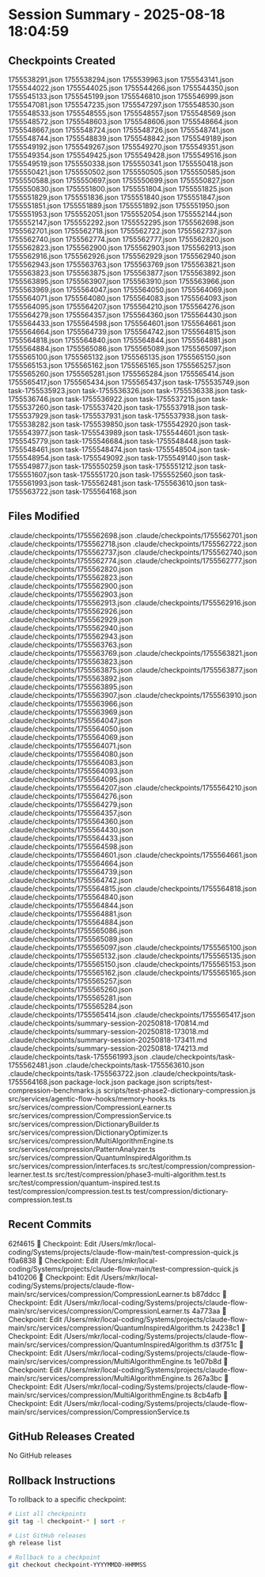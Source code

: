 # Session Summary - 2025-08-18 18:04:59

## Checkpoints Created
1755538291.json
1755538294.json
1755539963.json
1755543141.json
1755544022.json
1755544025.json
1755544266.json
1755544350.json
1755545133.json
1755545199.json
1755546810.json
1755546999.json
1755547081.json
1755547235.json
1755547297.json
1755548530.json
1755548533.json
1755548555.json
1755548557.json
1755548569.json
1755548572.json
1755548603.json
1755548606.json
1755548664.json
1755548667.json
1755548724.json
1755548726.json
1755548741.json
1755548744.json
1755548839.json
1755548842.json
1755549189.json
1755549192.json
1755549267.json
1755549270.json
1755549351.json
1755549354.json
1755549425.json
1755549428.json
1755549516.json
1755549519.json
1755550338.json
1755550341.json
1755550418.json
1755550421.json
1755550502.json
1755550505.json
1755550585.json
1755550588.json
1755550697.json
1755550699.json
1755550827.json
1755550830.json
1755551800.json
1755551804.json
1755551825.json
1755551829.json
1755551836.json
1755551840.json
1755551847.json
1755551851.json
1755551889.json
1755551892.json
1755551950.json
1755551953.json
1755552051.json
1755552054.json
1755552144.json
1755552147.json
1755552292.json
1755552295.json
1755562698.json
1755562701.json
1755562718.json
1755562722.json
1755562737.json
1755562740.json
1755562774.json
1755562777.json
1755562820.json
1755562823.json
1755562900.json
1755562903.json
1755562913.json
1755562916.json
1755562926.json
1755562929.json
1755562940.json
1755562943.json
1755563763.json
1755563769.json
1755563821.json
1755563823.json
1755563875.json
1755563877.json
1755563892.json
1755563895.json
1755563907.json
1755563910.json
1755563966.json
1755563969.json
1755564047.json
1755564050.json
1755564069.json
1755564071.json
1755564080.json
1755564083.json
1755564093.json
1755564095.json
1755564207.json
1755564210.json
1755564276.json
1755564279.json
1755564357.json
1755564360.json
1755564430.json
1755564433.json
1755564598.json
1755564601.json
1755564661.json
1755564664.json
1755564739.json
1755564742.json
1755564815.json
1755564818.json
1755564840.json
1755564844.json
1755564881.json
1755564884.json
1755565086.json
1755565089.json
1755565097.json
1755565100.json
1755565132.json
1755565135.json
1755565150.json
1755565153.json
1755565162.json
1755565165.json
1755565257.json
1755565260.json
1755565281.json
1755565284.json
1755565414.json
1755565417.json
1755565434.json
1755565437.json
task-1755535749.json
task-1755535923.json
task-1755536326.json
task-1755536338.json
task-1755536746.json
task-1755536922.json
task-1755537215.json
task-1755537260.json
task-1755537420.json
task-1755537918.json
task-1755537929.json
task-1755537931.json
task-1755537938.json
task-1755538282.json
task-1755539850.json
task-1755542920.json
task-1755543977.json
task-1755543989.json
task-1755544601.json
task-1755545779.json
task-1755546684.json
task-1755548448.json
task-1755548461.json
task-1755548474.json
task-1755548504.json
task-1755548954.json
task-1755549092.json
task-1755549140.json
task-1755549877.json
task-1755550259.json
task-1755551212.json
task-1755551607.json
task-1755551720.json
task-1755552560.json
task-1755561993.json
task-1755562481.json
task-1755563610.json
task-1755563722.json
task-1755564168.json

## Files Modified
.claude/checkpoints/1755562698.json
.claude/checkpoints/1755562701.json
.claude/checkpoints/1755562718.json
.claude/checkpoints/1755562722.json
.claude/checkpoints/1755562737.json
.claude/checkpoints/1755562740.json
.claude/checkpoints/1755562774.json
.claude/checkpoints/1755562777.json
.claude/checkpoints/1755562820.json
.claude/checkpoints/1755562823.json
.claude/checkpoints/1755562900.json
.claude/checkpoints/1755562903.json
.claude/checkpoints/1755562913.json
.claude/checkpoints/1755562916.json
.claude/checkpoints/1755562926.json
.claude/checkpoints/1755562929.json
.claude/checkpoints/1755562940.json
.claude/checkpoints/1755562943.json
.claude/checkpoints/1755563763.json
.claude/checkpoints/1755563769.json
.claude/checkpoints/1755563821.json
.claude/checkpoints/1755563823.json
.claude/checkpoints/1755563875.json
.claude/checkpoints/1755563877.json
.claude/checkpoints/1755563892.json
.claude/checkpoints/1755563895.json
.claude/checkpoints/1755563907.json
.claude/checkpoints/1755563910.json
.claude/checkpoints/1755563966.json
.claude/checkpoints/1755563969.json
.claude/checkpoints/1755564047.json
.claude/checkpoints/1755564050.json
.claude/checkpoints/1755564069.json
.claude/checkpoints/1755564071.json
.claude/checkpoints/1755564080.json
.claude/checkpoints/1755564083.json
.claude/checkpoints/1755564093.json
.claude/checkpoints/1755564095.json
.claude/checkpoints/1755564207.json
.claude/checkpoints/1755564210.json
.claude/checkpoints/1755564276.json
.claude/checkpoints/1755564279.json
.claude/checkpoints/1755564357.json
.claude/checkpoints/1755564360.json
.claude/checkpoints/1755564430.json
.claude/checkpoints/1755564433.json
.claude/checkpoints/1755564598.json
.claude/checkpoints/1755564601.json
.claude/checkpoints/1755564661.json
.claude/checkpoints/1755564664.json
.claude/checkpoints/1755564739.json
.claude/checkpoints/1755564742.json
.claude/checkpoints/1755564815.json
.claude/checkpoints/1755564818.json
.claude/checkpoints/1755564840.json
.claude/checkpoints/1755564844.json
.claude/checkpoints/1755564881.json
.claude/checkpoints/1755564884.json
.claude/checkpoints/1755565086.json
.claude/checkpoints/1755565089.json
.claude/checkpoints/1755565097.json
.claude/checkpoints/1755565100.json
.claude/checkpoints/1755565132.json
.claude/checkpoints/1755565135.json
.claude/checkpoints/1755565150.json
.claude/checkpoints/1755565153.json
.claude/checkpoints/1755565162.json
.claude/checkpoints/1755565165.json
.claude/checkpoints/1755565257.json
.claude/checkpoints/1755565260.json
.claude/checkpoints/1755565281.json
.claude/checkpoints/1755565284.json
.claude/checkpoints/1755565414.json
.claude/checkpoints/1755565417.json
.claude/checkpoints/summary-session-20250818-170814.md
.claude/checkpoints/summary-session-20250818-173018.md
.claude/checkpoints/summary-session-20250818-173411.md
.claude/checkpoints/summary-session-20250818-174213.md
.claude/checkpoints/task-1755561993.json
.claude/checkpoints/task-1755562481.json
.claude/checkpoints/task-1755563610.json
.claude/checkpoints/task-1755563722.json
.claude/checkpoints/task-1755564168.json
package-lock.json
package.json
scripts/test-compression-benchmarks.js
scripts/test-phase2-dictionary-compression.js
src/services/agentic-flow-hooks/memory-hooks.ts
src/services/compression/CompressionLearner.ts
src/services/compression/CompressionService.ts
src/services/compression/DictionaryBuilder.ts
src/services/compression/DictionaryOptimizer.ts
src/services/compression/MultiAlgorithmEngine.ts
src/services/compression/PatternAnalyzer.ts
src/services/compression/QuantumInspiredAlgorithm.ts
src/services/compression/interfaces.ts
src/test/compression/compression-learner.test.ts
src/test/compression/phase3-multi-algorithm.test.ts
src/test/compression/quantum-inspired.test.ts
test/compression/compression.test.ts
test/compression/dictionary-compression.test.ts

## Recent Commits
62f4615 🔖 Checkpoint: Edit /Users/mkr/local-coding/Systems/projects/claude-flow-main/test-compression-quick.js
f0a6838 🔖 Checkpoint: Edit /Users/mkr/local-coding/Systems/projects/claude-flow-main/test-compression-quick.js
b410206 🔖 Checkpoint: Edit /Users/mkr/local-coding/Systems/projects/claude-flow-main/src/services/compression/CompressionLearner.ts
b87ddcc 🔖 Checkpoint: Edit /Users/mkr/local-coding/Systems/projects/claude-flow-main/src/services/compression/CompressionLearner.ts
4a773aa 🔖 Checkpoint: Edit /Users/mkr/local-coding/Systems/projects/claude-flow-main/src/services/compression/QuantumInspiredAlgorithm.ts
24238c1 🔖 Checkpoint: Edit /Users/mkr/local-coding/Systems/projects/claude-flow-main/src/services/compression/QuantumInspiredAlgorithm.ts
d3f751c 🔖 Checkpoint: Edit /Users/mkr/local-coding/Systems/projects/claude-flow-main/src/services/compression/MultiAlgorithmEngine.ts
1e07b8d 🔖 Checkpoint: Edit /Users/mkr/local-coding/Systems/projects/claude-flow-main/src/services/compression/MultiAlgorithmEngine.ts
267a3bc 🔖 Checkpoint: Edit /Users/mkr/local-coding/Systems/projects/claude-flow-main/src/services/compression/MultiAlgorithmEngine.ts
8cb4afb 🔖 Checkpoint: Edit /Users/mkr/local-coding/Systems/projects/claude-flow-main/src/services/compression/CompressionService.ts

## GitHub Releases Created
No GitHub releases

## Rollback Instructions
To rollback to a specific checkpoint:
```bash
# List all checkpoints
git tag -l checkpoint-* | sort -r

# List GitHub releases
gh release list

# Rollback to a checkpoint
git checkout checkpoint-YYYYMMDD-HHMMSS
```

